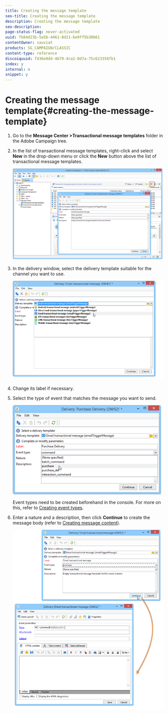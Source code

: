 ```yaml
---
title: Creating the message template
seo-title: Creating the message template
description: Creating the message template
seo-description: 
page-status-flag: never-activated
uuid: fb84d23b-5a5b-4461-8d21-be9ff5b30b61
contentOwner: sauviat
products: SG_CAMPAIGN/CLASSIC
content-type: reference
discoiquuid: f436e9dd-4679-4ca2-8d7a-75c623358fb1
index: y
internal: n
snippet: y
---
```


# Creating the message template{#creating-the-message-template}

1. Go to the **Message Center >Transactional message templates** folder in the Adobe Campaign tree.
1. In the list of transactional message templates, right-click and select **New** in the drop-down menu or click the **New** button above the list of transactional message templates. 

   ![](assets/messagecenter_create_model_001.png)

1. In the delivery window, select the delivery template suitable for the channel you want to use.

   ![](assets/messagecenter_create_model_002.png)

1. Change its label if necessary.
1. Select the type of event that matches the message you want to send.

   ![](assets/messagecenter_create_model_003.png)

   Event types need to be created beforehand in the console. For more on this, refer to [Creating event types](../../message-center/using/creating-event-types.md).

1. Enter a nature and a description, then click **Continue** to create the message body (refer to [Creating message content](../../message-center/using/creating-message-content.md)).

   ![](assets/messagecenter_create_model_004.png)

